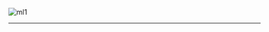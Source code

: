 ![ml1](https://github.com/gopala-kr/Quantum-Dots/blob/master/23-Future-of-ET/_2021/gml/ml1.png)

------------
